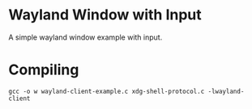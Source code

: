 # Wayland Window with Input

A simple wayland window example with input.

# Compiling 
```
gcc -o w wayland-client-example.c xdg-shell-protocol.c -lwayland-client
```
